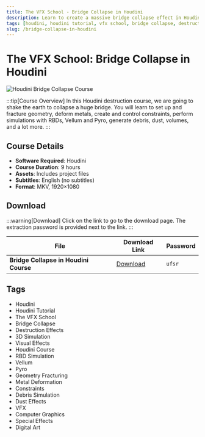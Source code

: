 ```yaml
---
title: The VFX School - Bridge Collapse in Houdini
description: Learn to create a massive bridge collapse effect in Houdini. This comprehensive course covers geometry fracturing, metal deformation, constraints, RBD simulations, and more.
tags: [houdini, houdini tutorial, vfx school, bridge collapse, destruction effects, 3d simulation, visual effects, houdini course]
slug: /bridge-collapse-in-houdini
---
```


# The VFX School: Bridge Collapse in Houdini

![Houdini Bridge Collapse Course](https://www.gfxcamp.com/wp-content/uploads/2025/09/The-VFX-School-Bridge-Collapse.jpg)

:::tip[Course Overview]
In this Houdini destruction course, we are going to shake the earth to collapse a huge bridge. You will learn to set up and fracture geometry, deform metals, create and control constraints, perform simulations with RBDs, Vellum and Pyro, generate debris, dust, volumes, and a lot more.
:::

## Course Details

- **Software Required**: Houdini
- **Course Duration**: 9 hours
- **Assets**: Includes project files
- **Subtitles**: English (no subtitles)
- **Format**: MKV, 1920×1080

## Download

:::warning[Download]
Click on the link to go to the download page. The extraction password is provided next to the link.
:::

| File | Download Link | Password |
|------|---------------|----------|
| **Bridge Collapse in Houdini Course** | [Download](https://pan.baidu.com/s/1f6kw9nTYpDEnARwynLx9BA?pwd=ufsr) | `ufsr` |


## Tags

- Houdini
- Houdini Tutorial
- The VFX School
- Bridge Collapse
- Destruction Effects
- 3D Simulation
- Visual Effects
- Houdini Course
- RBD Simulation
- Vellum
- Pyro
- Geometry Fracturing
- Metal Deformation
- Constraints
- Debris Simulation
- Dust Effects
- VFX
- Computer Graphics
- Special Effects
- Digital Art